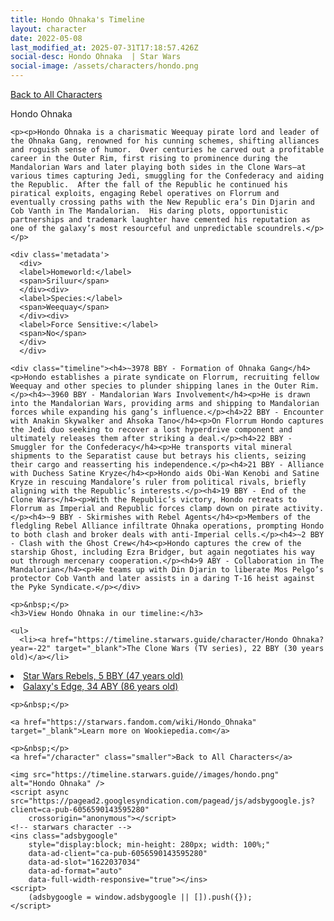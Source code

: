 ```yaml
---
title: Hondo Ohnaka's Timeline
layout: character
date: 2022-05-08
last_modified_at: 2025-07-31T17:18:57.426Z
social-desc: Hondo Ohnaka  | Star Wars
social-image: /assets/characters/hondo.png
---
```

<a href="/character" class="smaller">Back to All Characters</a>

<div class="character-profile container">
  <div class="col-10">
    <p>
    Hondo Ohnaka             
    </p>

    <p><p>Hondo Ohnaka is a charismatic Weequay pirate lord and leader of the Ohnaka Gang, renowned for his cunning schemes, shifting alliances and roguish sense of humor.  Over centuries he carved out a profitable career in the Outer Rim, first rising to prominence during the Mandalorian Wars and later playing both sides in the Clone Wars—at various times capturing Jedi, smuggling for the Confederacy and aiding the Republic.  After the fall of the Republic he continued his piratical exploits, engaging Rebel operatives on Florrum and eventually crossing paths with the New Republic era’s Din Djarin and Cob Vanth in The Mandalorian.  His daring plots, opportunistic partnerships and trademark laughter have cemented his reputation as one of the galaxy’s most resourceful and unpredictable scoundrels.</p></p>
    
    <div class='metadata'>
      <div>
      <label>Homeworld:</label>
      <span>Sriluur</span>
      </div><div>
      <label>Species:</label>
      <span>Weequay</span>
      </div><div>
      <label>Force Sensitive:</label>
      <span>No</span>
      </div>
      </div>

    <div class="timeline"><h4>~3978 BBY - Formation of Ohnaka Gang</h4><p>Hondo establishes a pirate syndicate on Florrum, recruiting fellow Weequay and other species to plunder shipping lanes in the Outer Rim.</p><h4>~3960 BBY - Mandalorian Wars Involvement</h4><p>He is drawn into the Mandalorian Wars, providing arms and shipping to Mandalorian forces while expanding his gang’s influence.</p><h4>22 BBY - Encounter with Anakin Skywalker and Ahsoka Tano</h4><p>On Florrum Hondo captures the Jedi duo seeking to recover a lost hyperdrive component and ultimately releases them after striking a deal.</p><h4>22 BBY - Smuggler for the Confederacy</h4><p>He transports vital mineral shipments to the Separatist cause but betrays his clients, seizing their cargo and reasserting his independence.</p><h4>21 BBY - Alliance with Duchess Satine Kryze</h4><p>Hondo aids Obi-Wan Kenobi and Satine Kryze in rescuing Mandalore’s ruler from political rivals, briefly aligning with the Republic’s interests.</p><h4>19 BBY - End of the Clone Wars</h4><p>With the Republic’s victory, Hondo retreats to Florrum as Imperial and Republic forces clamp down on pirate activity.</p><h4>~9 BBY - Skirmishes with Rebel Agents</h4><p>Members of the fledgling Rebel Alliance infiltrate Ohnaka operations, prompting Hondo to both clash and broker deals with anti-Imperial cells.</p><h4>~2 BBY - Clash with the Ghost Crew</h4><p>Hondo captures the crew of the starship Ghost, including Ezra Bridger, but again negotiates his way out through mercenary cooperation.</p><h4>9 ABY - Collaboration in The Mandalorian</h4><p>He teams up with Din Djarin to liberate Mos Pelgo’s protector Cob Vanth and later assists in a daring T-16 heist against the Pyke Syndicate.</p></div>
    
    <p>&nbsp;</p>
    <h3>View Hondo Ohnaka in our timeline:</h3>

    <ul>
      <li><a href="https://timeline.starwars.guide/character/Hondo Ohnaka?year=-22" target="_blank">The Clone Wars (TV series), 22 BBY (30 years old)</a></li>
  <li><a href="https://timeline.starwars.guide/character/Hondo Ohnaka?year=-5" target="_blank">Star Wars Rebels, 5 BBY (47 years old)</a></li>
  <li><a href="https://timeline.starwars.guide/character/Hondo Ohnaka?year=34" target="_blank">Galaxy's Edge, 34 ABY (86 years old)</a></li>
    </ul>

    <p>&nbsp;</p>

    <a href="https://starwars.fandom.com/wiki/Hondo_Ohnaka" target="_blank">Learn more on Wookiepedia.com</a>

    <p>&nbsp;</p>
    <a href="/character" class="smaller">Back to All Characters</a>
  </div>
  <div class="character_image col-2">
    
    <img src="https://timeline.starwars.guide//images/hondo.png" alt="Hondo Ohnaka" />
    <script async src="https://pagead2.googlesyndication.com/pagead/js/adsbygoogle.js?client=ca-pub-6056590143595280"
        crossorigin="anonymous"></script>
    <!-- starwars character -->
    <ins class="adsbygoogle"
        style="display:block; min-height: 280px; width: 100%;"
        data-ad-client="ca-pub-6056590143595280"
        data-ad-slot="1622037034"
        data-ad-format="auto"
        data-full-width-responsive="true"></ins>
    <script>
        (adsbygoogle = window.adsbygoogle || []).push({});
    </script>
  </div>
</div>
